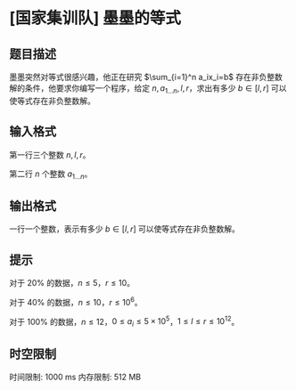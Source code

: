 # [国家集训队] 墨墨的等式

## 题目描述

墨墨突然对等式很感兴趣，他正在研究 $\sum_{i=1}^n a_ix_i=b$ 存在非负整数解的条件，他要求你编写一个程序，给定 $n, a_{1\dots n}, l, r$，求出有多少 $b\in[l,r]$ 可以使等式存在非负整数解。

## 输入格式

第一行三个整数 $n,l,r$。

第二行 $n$ 个整数 $a_{1\dots n}$。


## 输出格式

一行一个整数，表示有多少 $b\in[l,r]$ 可以使等式存在非负整数解。


## 提示

对于 $20\%$ 的数据，$n \le 5$，$r \le 10$。

对于 $40\%$ 的数据，$n \le 10$，$r \le 10^6$。

对于 $100\%$ 的数据，$n \le 12$，$0 \le a_i \le 5\times 10^5$，$1 \le l \le r \le 10^{12}$。


## 时空限制

时间限制: 1000 ms
内存限制: 512 MB
